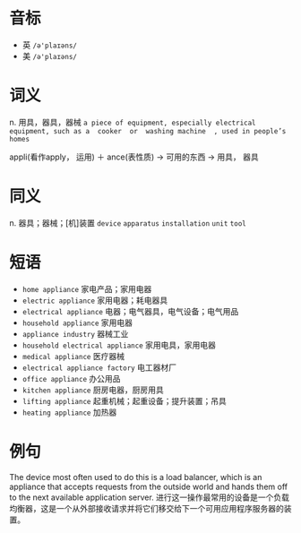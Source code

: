 # 音标

- 英 `/ə'plaɪəns/`
- 美 `/ə'plaɪəns/`

# 词义

n. 用具，器具，器械
`a piece of equipment, especially electrical equipment, such as a  cooker  or  washing machine  , used in people’s homes`



appli(看作apply， 运用) ＋ ance(表性质) → 可用的东西 → 用具， 器具

# 同义

n. 器具；器械；[机]装置
`device` `apparatus` `installation` `unit` `tool`

# 短语

- `home appliance` 家电产品；家用电器
- `electric appliance` 家用电器；耗电器具
- `electrical appliance` 电器；电气器具，电气设备；电气用品
- `household appliance` 家用电器
- `appliance industry` 器械工业
- `household electrical appliance` 家用电具，家用电器
- `medical appliance` 医疗器械
- `electrical appliance factory` 电工器材厂
- `office appliance` 办公用品
- `kitchen appliance` 厨房电器，厨房用具
- `lifting appliance` 起重机械；起重设备；提升装置；吊具
- `heating appliance` 加热器

# 例句

The device most often used to do this is a load balancer, which is an appliance that accepts requests from the outside world and hands them off to the next available application server.
进行这一操作最常用的设备是一个负载均衡器，这是一个从外部接收请求并将它们移交给下一个可用应用程序服务器的装置。


